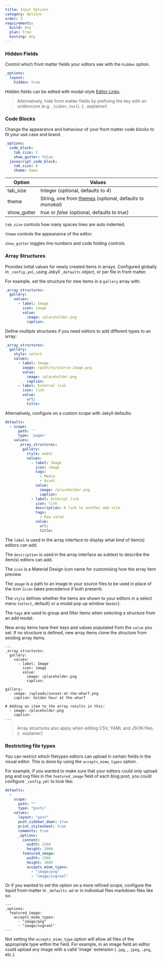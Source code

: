 ```yaml
---
title: Input Options
category: Options
order: 3
requirements:
  build: Any
  plan: Free
  hosting: Any
---
```


### Hidden Fields

Control which front matter fields your editors see with the `hidden` option.

~~~yaml
_options:
  layout:
    hidden: true
~~~

Hidden fields can be edited with modal-style [Editor Links](/editing/experience/editor-links/#front-matter-style).

> Alternatively, hide front matter fields by prefixing the key with an underscore (e.g. `_hidden_text`).
{: .explainer}

### Code Blocks

Change the appearance and behaviour of your front matter code blocks to fit your use case and brand.

~~~yaml
_options:
  code_block:
    tab_size: 2
    show_gutter: false
  javascript_code_block:
    tab_size: 4
    theme: dawn
~~~

| Option | Values |
| --- | --- |
| tab\_size | Integer (optional, defaults to *4*) |
| theme | String, one from [themes](https://github.com/ajaxorg/ace/tree/v1.2.9/lib/ace/theme) (optional, defaults to *monokai*) |
| show\_gutter | *true* or *false* (optional, defaults to *true*) |

`tab_size` controls how many spaces lines are auto indented.

`theme` controls the appearance of the editor.

`show_gutter` toggles line numbers and code folding controls.

### Array Structures

Provides initial values for newly created items in arrays. Configured globally in `_config.yml`, using Jekyll&nbsp;`_defaults` object, or per file in front matter.

For example, set the structure for new items in a `gallery` array with:

~~~yaml
_array_structures:
  gallery:
    values:
      - label: Image
        icon: image
        value:
          image: /placeholder.png
          caption:
~~~

Define multiple structures if you need editors to add different types to an array:

~~~yaml
_array_structures:
  gallery:
    style: select
    values:
      - label: Image
        image: /path/to/source-image.png
        value:
          image: /placeholder.png
          caption:
      - label: External link
        icon: link
        value:
          url:
          title:
~~~

Alternatively, configure on a custom scope with Jekyll defaults:

~~~yaml
defaults:
  - scope:
      path: ''
      type: 'pages'
    values:
      _array_structures:
        gallery:
          style: modal
          values:
            - label: Image
              icon: image
              tags:
                - Media
                - Asset
              value:
                image: /placeholder.png
                caption:
            - label: External link
              icon: link
              description: A link to another web site
              tags:
                - Raw value
              value:
                url:
                title:
~~~

The `label` is used in the array interface to display what kind of item(s) editors can add.

The `description` is used in the array interface as subtext to describe the item(s) editors can add.

The `icon` is a Material Design icon name for customising how the array item preview.

The `image` is a path to an image in your source files to be used in place of the icon (`icon` takes precedence if both present).

The `style` defines whether the items are shown to your editors in a select menu (`select`, default) or a modal pop up window (`modal`).

The `tags` are used to group and filter items when selecting a structure from an add modal.

New array items have their keys and values populated from the `value` you set. If no structure is defined, new array items clone the structure from existing array items.

~~~liquid
---
_array_structures:
  gallery:
    values:
      - label: Image
        icon: image
        value:
          image: /placeholder.png
          caption:

gallery:
  - image: /uploads/sunset-at-the-wharf.png
    caption: Golden hour at the wharf

# Adding an item to the array results in this:
  - image: /placeholder.png
    caption:
---
~~~

> Array structures also apply when editing CSV, YAML and JSON files.
{: .explainer}

### Restricting file types

You can restrict which filetypes editors can upload in certain fields in the visual editor. This is done by using the `accepts_mime_types` option.

For example, if you wanted to make sure that your editors could only upload png and svg files in the `featured_image` field of each blog post, you could configure `_config.yml` to look like:

~~~yaml
defaults:
  -
    scope:
      path: ""
      type: "posts"
    values:
      layout: "post"
      push_sidebar_down: true
      print_stylesheet: true
      comments: true
      _options:
        content:
          width: 1560
          height: 2000
        featured_image:
          width: 1560
          height: 2000
          accepts_mime_types:
            - "image/png"
            - "image/svg+xml"
~~~

Or if you wanted to set the option on a more refined scope, configure the liquid front-matter in `_defaults.md` or in individual files markdown files like so:

~~~liquid
---
_options:
  featured_image:
    accepts_mime_types:
      - "image/png"
      - "image/svg+xml"
---
~~~

Not setting the `accepts_mime_type` option will allow all files of the appropriate type within the field. For example, in an image field an editor could upload any image with a valid 'image' extension (`.jpg`, ,`.jpeg`, `.png`, etc.).